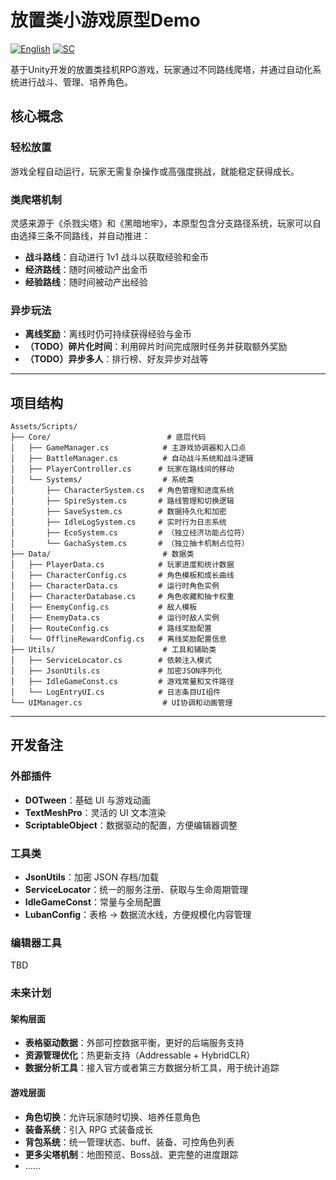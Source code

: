 # 放置类小游戏原型Demo

[![English](https://img.shields.io/badge/lang-English-blue.svg)](https://github.com/cleanlii/unity-idlegame-prototype/blob/master/README.md)
[![SC](https://img.shields.io/badge/lang-中文-red.svg)](https://github.com/cleanlii/unity-idlegame-prototype/blob/master/README.zh-sc.md)

基于Unity开发的放置类挂机RPG游戏，玩家通过不同路线爬塔，并通过自动化系统进行战斗、管理、培养角色。

## 核心概念

### 轻松放置
游戏全程自动运行，玩家无需复杂操作或高强度挑战，就能稳定获得成长。

### 类爬塔机制

灵感来源于《杀戮尖塔》和《黑暗地牢》，本原型包含分支路径系统，玩家可以自由选择三条不同路线，并自动推进：

- **战斗路线**：自动进行 1v1 战斗以获取经验和金币  
- **经济路线**：随时间被动产出金币  
- **经验路线**：随时间被动产出经验  

### 异步玩法

- **离线奖励**：离线时仍可持续获得经验与金币  
- **（TODO）碎片化时间**：利用碎片时间完成限时任务并获取额外奖励  
- **（TODO）异步多人**：排行榜、好友异步对战等  

---

## 项目结构

```
Assets/Scripts/
├── Core/                          # 底层代码
│   ├── GameManager.cs            # 主游戏协调器和入口点
│   ├── BattleManager.cs          # 自动战斗系统和战斗逻辑
│   ├── PlayerController.cs      # 玩家在路线间的移动
│   └── Systems/                  # 系统类
│       ├── CharacterSystem.cs   # 角色管理和进度系统
│       ├── SpireSystem.cs       # 路线管理和切换逻辑
│       ├── SaveSystem.cs        # 数据持久化和加密
│       ├── IdleLogSystem.cs     # 实时行为日志系统
│       ├── EcoSystem.cs         # （独立经济功能占位符）
│       └── GachaSystem.cs       # （独立抽卡机制占位符）
├── Data/                         # 数据类
│   ├── PlayerData.cs            # 玩家进度和统计数据
│   ├── CharacterConfig.cs       # 角色模板和成长曲线
│   ├── CharacterData.cs         # 运行时角色实例
│   ├── CharacterDatabase.cs     # 角色收藏和抽卡权重
│   ├── EnemyConfig.cs           # 敌人模板
│   ├── EnemyData.cs             # 运行时敌人实例
│   ├── RouteConfig.cs           # 路线奖励配置
│   └── OfflineRewardConfig.cs   # 离线奖励配置信息
├── Utils/                        # 工具和辅助类
│   ├── ServiceLocator.cs        # 依赖注入模式
│   ├── JsonUtils.cs             # 加密JSON序列化
│   ├── IdleGameConst.cs         # 游戏常量和文件路径
│   └── LogEntryUI.cs            # 日志条目UI组件
└── UIManager.cs                  # UI协调和动画管理
```
---

## 开发备注

### **外部插件**
- **DOTween**：基础 UI 与游戏动画  
- **TextMeshPro**：灵活的 UI 文本渲染  
- **ScriptableObject**：数据驱动的配置，方便编辑器调整  

### **工具类**
- **JsonUtils**：加密 JSON 存档/加载  
- **ServiceLocator**：统一的服务注册、获取与生命周期管理  
- **IdleGameConst**：常量与全局配置  
- **LubanConfig**：表格 → 数据流水线，方便规模化内容管理  

### **编辑器工具**
TBD

### **未来计划**
#### 架构层面
- **表格驱动数据**：外部可控数据平衡，更好的后端服务支持  
- **资源管理优化**：热更新支持（Addressable + HybridCLR）  
- **数据分析工具**：接入官方或者第三方数据分析工具，用于统计追踪  

#### 游戏层面
- **角色切换**：允许玩家随时切换、培养任意角色  
- **装备系统**：引入 RPG 式装备成长  
- **背包系统**：统一管理状态、buff、装备、可控角色列表  
- **更多尖塔机制**：地图预览、Boss战、更完整的进度跟踪  
- ……  